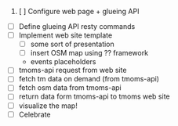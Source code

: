   1. [ ] Configure web page + glueing API
  -  [ ] Define glueing API resty commands
  -  [ ] Implement web site template
    - [ ] some sort of presentation
    - [ ] insert OSM map using ?? framework
    - events placeholders
  - [ ] tmoms-api request from web site
  - [ ] fetch tm data on demand (from tmoms-api)
  - [ ] fetch osm data from tmoms-api
  - [ ] return data form tmoms-api to tmoms web site
  - [ ] visualize the map!
  - [ ] Celebrate
